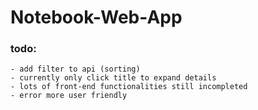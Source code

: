 # Notebook-Web-App

### todo: 
    - add filter to api (sorting)
    - currently only click title to expand details
    - lots of front-end functionalities still incompleted
    - error more user friendly